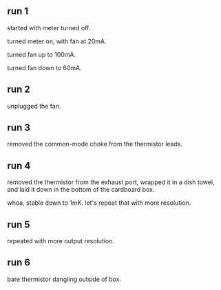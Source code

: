 ## run 1

started with meter turned off.

turned meter on, with fan at 20mA.

turned fan up to 100mA.

turned fan down to 60mA.

## run 2

unplugged the fan.

## run 3

removed the common-mode choke from the thermistor leads.

## run 4

removed the thermistor from the exhaust port, wrapped it in a dish towel, and laid it down in the bottom of the cardboard box.

whoa, stable down to 1mK.  let's repeat that with more resolution.

## run 5

repeated with more output resolution.

## run 6

bare thermistor dangling outside of box.


